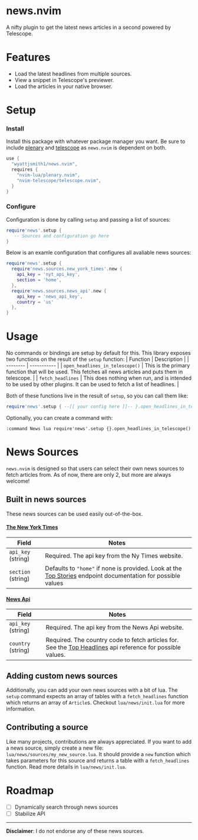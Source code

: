 # news.nvim
A nifty plugin to get the latest news articles in a second powered by Telescope.

# Features
- Load the latest headlines from multiple sources.
- View a snippet in Telescope's previewer.
- Load the articles in your native browser.

# Setup
### Install
Install this package with whatever package manager you want. Be sure to include [plenary](https://github.com/nvim-lua/plenary.nvim) and [telescope](https://github.com/nvim-telescope/telescope.nvim) as `news.nvim` is dependent on both.
```lua
use {
  "wyattjsmith1/news.nvim",
  requires {
    "nvim-lua/plenary.nvim",
    "nvim-telescope/telescope.nvim",
  }
}
```

### Configure
Configuration is done by calling `setup` and passing a list of sources:
```lua
require'news'.setup {
   -- Sources and configuration go here
}
```

Below is an examle configuration that configures all avaliable news sources:
```lua
require'news'.setup {
  require'news.sources.new_york_times'.new {
    api_key = 'nyt_api_key',
    section = 'home',
  },
  require'news.sources.news_api'.new {
    api_key = 'news_api_key',
    country = 'us'
  },
}
```

# Usage
No commands or bindings are setup by default for this. This library exposes two functions on the result of the `setup` function:
| Function | Description |
| -------- | ----------- |
| `open_headlines_in_telescope()` | This is the primary function that will be used. This fetches all news articles and puts them in telescope. |
| `fetch_headlines` | This does nothing when run, and is intended to be used by other plugins. It can be used to fetch a list of headlines. |

Both of these functions live in the result of `setup`, so you can call them like:
```lua
require'news'.setup { --[[ your config here ]]-- }.open_headlines_in_telescope()
```

Optionally, you can create a command with:
```vimscript
:command News lua require'news'.setup {}.open_headlines_in_telescope()
```

# News Sources
`news.nvim` is designed so that users can select their own news sources to fetch articles from. As of now, there are only 2, but more are always welcome!

## Built in news sources
These news sources can be used easily out-of-the-box.

#### [The New York Times](https://developer.nytimes.com/apis)
| Field | Notes |
| ----- | ----- |
| `api_key` (string) | Required. The api key from the Ny Times website. |
| `section` (string) | Defaults to `"home"` if none is provided. Look at the [Top Stories](https://developer.nytimes.com/docs/top-stories-product/1/routes/%7Bsection%7D.json/get) endpoint documentation for possible values |

#### [News Api](https://newsapi.org/)
| Field | Notes |
| ----- | ----- |
| `api_key` (string) | Required. The api key from the News Api website. |
| `country` (string) | Required. The country code to fetch articles for. See the [Top Headlines](https://newsapi.org/docs/endpoints/top-headlines) api reference for possible values.


## Adding custom news sources
Additionally, you can add your own news sources with a bit of lua. The `setup` command expects an array of tables with a `fetch_headlines` function which returns an array of `Article`s. Checkout `lua/news/init.lua` for more information.

## Contributing a source
Like many projects, contributions are always appreciated. If you want to add a news source, simply create a new file: `lua/news/sources/my_new_source.lua`. It should provide a `new` function which takes parameters for this source and returns a table with a `fetch_headlines` function. Read more details in `lua/news/init.lua`. 

# Roadmap
- [ ] Dynamically search through news sources
- [ ] Stabilize API

---

**Disclaimer**: I do not endorse any of these news sources.

